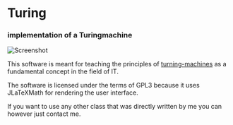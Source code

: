 # Turing 
### implementation of a Turingmachine

![Screenshot](http://www.moritzf.de/projects/media/turing.png)

This software is meant for teaching the principles of [turning-machines](https://en.wikipedia.org/wiki/Turing_machine) as a fundamental concept in the field of IT.

The software is licensed under the terms of GPL3 because it uses JLaTeXMath for rendering the user interface. 

If you want to use any other class that was directly written by me you can however just contact me.
